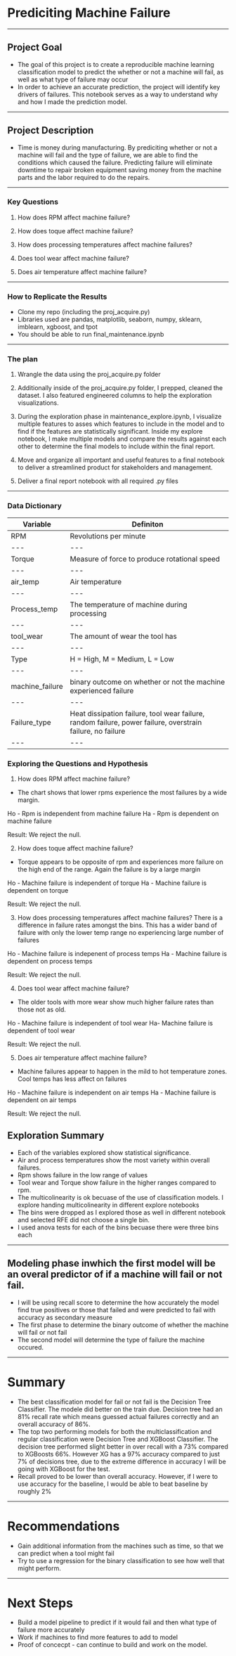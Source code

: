 # Prediciting Machine Failure

--- 

## Project Goal 

- The goal of this project is to create a reproducible  machine learning classification model to predict the whether or not a machine will fail, as well as what type of failure may occur 
- In order to achieve an accurate prediction, the project will identify key drivers of failures. This notebook serves as a way to understand why and how I made the prediction model.

---

## Project Description

-  Time is money during manufacturing. By prediciting whether or not a machine will fail and the type of failure, we are able to find the conditions which caused the failure. Predicting failure will eliminate downtime to repair broken equipment saving money from the machine parts and the labor required to do the repairs.

---

### Key Questions

1. How does RPM affect machine failure?

2. How does toque affect machine failure?

3. How does processing temperatures affect machine failures?

4. Does tool wear affect machine failure?

5. Does air temperature affect machine failure?


---

### How to Replicate the Results


- Clone my repo (including the proj_acquire.py)
- Libraries used are pandas, matplotlib, seaborn, numpy, sklearn, imblearn, xgboost, and tpot
- You should be able to run final_maintenance.ipynb

---

### The plan

1. Wrangle the data using the proj_acquire.py folder 
    
2. Additionally inside of the proj_acquire.py folder, I prepped, cleaned the dataset.  I also featured engineered columns to help the exploration visualizations. 
3. During the exploration phase in maintenance_explore.ipynb, I visualize multiple features to asses which features to include in the model and to find if the features are statistically significant. Inside my explore notebook, I make multiple models and compare the results against each other to determine the final models to include within the final report.
4. Move and organize all important and useful features to a final notebook to deliver a streamlined product for stakeholders and management.  
5. Deliver a final report notebook with all required .py files

---

### Data Dictionary

Variable | Definiton | 
--- | --- | 
RPM | Revolutions per minute |
--- | --- | 
Torque | Measure of force to produce rotational speed |
--- | --- | 
air_temp | Air temperature |
--- | --- | 
Process_temp | The temperature of machine during processing |
--- | --- | 
tool_wear | The amount of wear the tool has  |
--- | --- | 
Type | H = High, M = Medium, L = Low | 
--- | --- | 
machine_failure | binary outcome on whether or not the machine experienced failure |
--- | --- | 
Failure_type | Heat dissipation failure, tool wear failure, random failure, power failure, overstrain failure, no failure|
--- | --- | 




### Exploring the Questions and Hypothesis


1. How does RPM affect machine failure?
- The chart shows that lower rpms experience the most failures by a wide margin.

Ho - Rpm is independent from machine failure
Ha - Rpm is dependent on machine failure

Result: We reject the null.

2. How does toque affect machine failure?
- Torque appears to be opposite of rpm and experiences more failure on the high end of the range. Again the failure is by a large margin

Ho - Machine failure is independent of torque
Ha - Machine failure is dependent on torque

Result: We reject the null.

3. How does processing temperatures affect machine failures?
There is a difference in failure rates amongst the bins. This has a wider band of failure with only the lower temp range no experiencing large number of failures

Ho - Machine failure is indepenent of process temps
Ha - Machine failure is dependent on process temps

Result: We reject the null.

4. Does tool wear affect machine failure?
- The older tools with more wear show much higher failure rates than those not as old. 

Ho - Machine failure is independent of tool wear
Ha- Machine failure is dependent of tool wear

Result: We reject the null.


5. Does air temperature affect machine failure?
- Machine failures appear to happen in the mild to hot temperature zones. Cool temps has less affect on failures

Ho - Machine failure is independent on air temps
Ha - Machine failure is dependent on air temps

Result: We reject the null. 







## Exploration Summary
- Each of the variables explored show statistical significance. 
- Air and process temperatures show the most variety within overall failures. 
- Rpm shows failure in the low range of values
- Tool wear and Torque show failure in the higher ranges compared to rpm.
- The multicolinearity is ok becuase of the use of classification models. I explore handing multicolinearity in different explore notebooks
- The bins were dropped as I explored those as well in different notebook and selected RFE did not choose a single bin.
- I used anova tests for each of the bins becuase there were three bins each
---
## Modeling phase inwhich the first model will be an overal predictor of if a machine will fail or not fail. 
- I will be using recall score to determine the how accurately the model find true positives or those that failed and were predicted to fail with accuracy as secondary measure
- The first phase to determine the binary outcome of whether the machine will fail or not fail
- The second model will determine the type of failure the machine occured. 
--- 

# Summary
* The best classification model for fail or not fail is the Decision Tree Classifier. The modele did better on the train due. Decision tree had an 81% recall rate which means guessed actual failures correctly and an overall accuracy of 86%.
* The top two performing models for both the multiclassification and regular classification were Decision Tree and XGBoost Classifier. The decision tree performed slight better in over recall with a 73% compared to XGBoosts 66%. However XG has a 97% accuracy compared to just 7% of decisions tree, due to the extreme difference in accuracy I will be going with XGBoost for the test. 
* Recall proved to be lower than overall accuracy. However, if I were to use accuracy for the baseline, I would be able to beat baseline by roughly 2%

---
# Recommendations
* Gain additional information from the machines such as time, so that we can predict when a tool might fail 
* Try to use a regression for the binary classification to see how well that might perform.
---
# Next Steps
* Build a model pipeline to predict if it would fail and then what type of failure more accurately
* Work if machines to find more features to add to model
* Proof of concecpt - can continue to build and work on the model. 